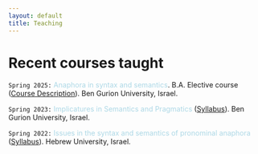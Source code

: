 ```yaml
---
layout: default
title: Teaching
---
```






# Recent courses taught

`Spring 2025:` <font color="lightblue"> Anaphora in syntax and semantics</font>. B.A. Elective course ([Course Description](https://www.dropbox.com/scl/fi/bz7bni8tst6zw5ufxinm5/anaphora_BGU_course-description.pdf?rlkey=f4q5ud1zu5crpo4nxhv0l9bdm&dl=0)). Ben Gurion University, Israel. 

`Spring 2023:` <font color="lightblue"> Implicatures in Semantics and Pragmatics</font> ([Syllabus](https://www.dropbox.com/scl/fi/rztvakbpod60q8uh7nku1/BGU_Implicatures-course_Syllabus.pdf?rlkey=1jr0aouknk5yeiqgmjhaoxzh8&dl=0)). Ben Gurion University, Israel.

`Spring 2022:` <font color="lightblue"> Issues in the syntax and semantics of pronominal anaphora</font> ([Syllabus](https://www.dropbox.com/scl/fi/s23hvpa7hfawg6d0ao7wv/HUJI_anaphora-course_2022_syllabus.pdf?rlkey=bvs76exsb4m5r8m16muf26iaf&dl=0)). Hebrew University, Israel.


